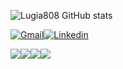 ![Lugia808 GitHub stats](https://github-readme-stats.vercel.app/api?username=Lugia808&show_icons=true&theme=dracula)



[![Gmail](https://img.shields.io/badge/Gmail-D14836?style=for-the-badge&logo=gmail&logoColor=white)](naelsilva808@gmail.com)[![Linkedin](https://img.shields.io/badge/LinkedIn-0077B5?style=for-the-badge&logo=linkedin&logoColor=white)](https://www.linkedin.com/in/natanael-silva-6b0523262/)



<div>
  <img src = 'https://img.shields.io/badge/HTML5-E34F26?style=for-the-badge&logo=html5&logoColor=white'><img src = 'https://img.shields.io/badge/CSS3-1572B6?style=for-the-badge&logo=css3&logoColor=white'><img src = 'https://img.shields.io/badge/Python-14354C?style=for-the-badge&logo=python&logoColor=white'><img src = 'https://img.shields.io/badge/JavaScript-F7DF1E?style=for-the-badge&logo=javascript&logoColor=black'>
</div>

